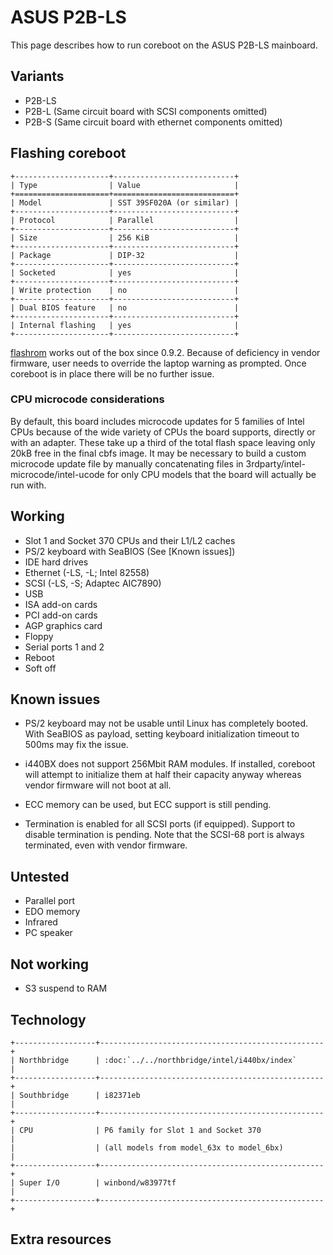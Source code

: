 # ASUS P2B-LS

This page describes how to run coreboot on the ASUS P2B-LS mainboard.

## Variants

- P2B-LS
- P2B-L (Same circuit board with SCSI components omitted)
- P2B-S (Same circuit board with ethernet components omitted)

## Flashing coreboot

```eval_rst
+---------------------+---------------------------+
| Type                | Value                     |
+=====================+===========================+
| Model               | SST 39SF020A (or similar) |
+---------------------+---------------------------+
| Protocol            | Parallel                  |
+---------------------+---------------------------+
| Size                | 256 KiB                   |
+---------------------+---------------------------+
| Package             | DIP-32                    |
+---------------------+---------------------------+
| Socketed            | yes                       |
+---------------------+---------------------------+
| Write protection    | no                        |
+---------------------+---------------------------+
| Dual BIOS feature   | no                        |
+---------------------+---------------------------+
| Internal flashing   | yes                       |
+---------------------+---------------------------+
```

[flashrom] works out of the box since 0.9.2.
Because of deficiency in vendor firmware, user needs to override the laptop
warning as prompted. Once coreboot is in place there will be no further issue.

### CPU microcode considerations

By default, this board includes microcode updates for 5 families of Intel CPUs
because of the wide variety of CPUs the board supports, directly or with an
adapter. These take up a third of the total flash space leaving only 20kB free
in the final cbfs image. It may be necessary to build a custom microcode update
file by manually concatenating files in 3rdparty/intel-microcode/intel-ucode
for only CPU models that the board will actually be run with.

## Working

- Slot 1 and Socket 370 CPUs and their L1/L2 caches
- PS/2 keyboard with SeaBIOS (See [Known issues])
- IDE hard drives
- Ethernet (-LS, -L; Intel 82558)
- SCSI (-LS, -S; Adaptec AIC7890)
- USB
- ISA add-on cards
- PCI add-on cards
- AGP graphics card
- Floppy
- Serial ports 1 and 2
- Reboot
- Soft off

## Known issues

- PS/2 keyboard may not be usable until Linux has completely booted.
  With SeaBIOS as payload, setting keyboard initialization timeout to
  500ms may fix the issue.

- i440BX does not support 256Mbit RAM modules. If installed, coreboot
  will attempt to initialize them at half their capacity anyway
  whereas vendor firmware will not boot at all.

- ECC memory can be used, but ECC support is still pending.

- Termination is enabled for all SCSI ports (if equipped). Support to
  disable termination is pending. Note that the SCSI-68 port is
  always terminated, even with vendor firmware.

## Untested

- Parallel port
- EDO memory
- Infrared
- PC speaker

## Not working

- S3 suspend to RAM

## Technology

```eval_rst
+------------------+--------------------------------------------------+
| Northbridge      | :doc:`../../northbridge/intel/i440bx/index`      |
+------------------+--------------------------------------------------+
| Southbridge      | i82371eb                                         |
+------------------+--------------------------------------------------+
| CPU              | P6 family for Slot 1 and Socket 370              |
|                  | (all models from model_63x to model_6bx)         |
+------------------+--------------------------------------------------+
| Super I/O        | winbond/w83977tf                                 |
+------------------+--------------------------------------------------+
```

## Extra resources

[flashrom]: https://flashrom.org/Flashrom
